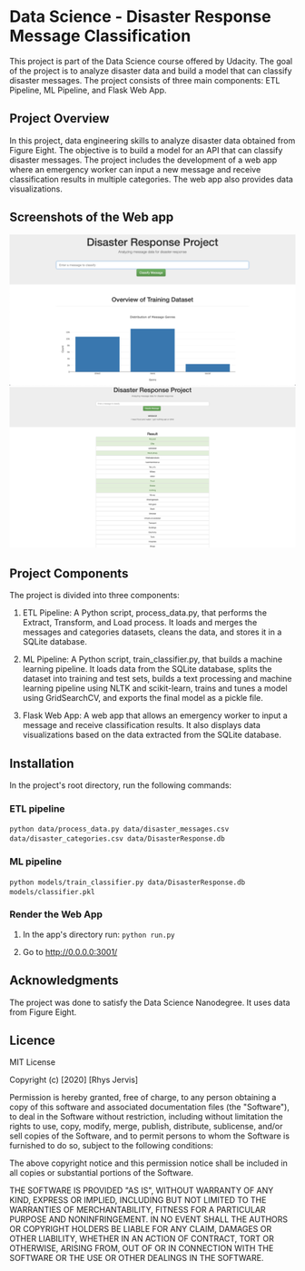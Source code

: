 
# Data Science - Disaster Response Message Classification
This project is part of the Data Science course offered by Udacity. The goal of the project is to analyze disaster data and build a model that can classify disaster messages. The project consists of three main components: ETL Pipeline, ML Pipeline, and Flask Web App.

## Project Overview
In this project, data engineering skills to analyze disaster data obtained from Figure Eight. The objective is to build a model for an API that can classify disaster messages. The project includes the development of a web app where an emergency worker can input a new message and receive classification results in multiple categories. The web app also provides data visualizations.

## Screenshots of the Web app
![](Disaster_Response_Screenshot1.png)
![](Disaster_Response_Screenshot2.png)

## Project Components
The project is divided into three components:

1. ETL Pipeline: A Python script, process_data.py, that performs the Extract, Transform, and Load process. It loads and merges the messages and categories datasets, cleans the data, and stores it in a SQLite database.

2. ML Pipeline: A Python script, train_classifier.py, that builds a machine learning pipeline. It loads data from the SQLite database, splits the dataset into training and test sets, builds a text processing and machine learning pipeline using NLTK and scikit-learn, trains and tunes a model using GridSearchCV, and exports the final model as a pickle file.

3. Flask Web App: A web app that allows an emergency worker to input a message and receive classification results. It also displays data visualizations based on the data extracted from the SQLite database.
## Installation
In the project's root directory, run the following commands:

### ETL pipeline
`python data/process_data.py data/disaster_messages.csv data/disaster_categories.csv data/DisasterResponse.db`
### ML pipeline
`python models/train_classifier.py data/DisasterResponse.db models/classifier.pkl`

### Render the Web App
1. In the app's directory run:
    `python run.py`

2. Go to http://0.0.0.0:3001/

## Acknowledgments
The project was done to satisfy the Data Science Nanodegree. It uses data from Figure Eight.

## Licence

MIT License

Copyright (c) [2020] [Rhys Jervis]

Permission is hereby granted, free of charge, to any person obtaining a copy
of this software and associated documentation files (the "Software"), to deal
in the Software without restriction, including without limitation the rights
to use, copy, modify, merge, publish, distribute, sublicense, and/or sell
copies of the Software, and to permit persons to whom the Software is
furnished to do so, subject to the following conditions:

The above copyright notice and this permission notice shall be included in all
copies or substantial portions of the Software.

THE SOFTWARE IS PROVIDED "AS IS", WITHOUT WARRANTY OF ANY KIND, EXPRESS OR
IMPLIED, INCLUDING BUT NOT LIMITED TO THE WARRANTIES OF MERCHANTABILITY,
FITNESS FOR A PARTICULAR PURPOSE AND NONINFRINGEMENT. IN NO EVENT SHALL THE
AUTHORS OR COPYRIGHT HOLDERS BE LIABLE FOR ANY CLAIM, DAMAGES OR OTHER
LIABILITY, WHETHER IN AN ACTION OF CONTRACT, TORT OR OTHERWISE, ARISING FROM,
OUT OF OR IN CONNECTION WITH THE SOFTWARE OR THE USE OR OTHER DEALINGS IN THE
SOFTWARE.


